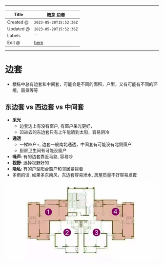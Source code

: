-----

| Title     | 概念 边套                                           |
| --------- | ----------------------------------------------- |
| Created @ | `2023-05-28T15:52:36Z`                          |
| Updated @ | `2023-05-28T15:52:36Z`                          |
| Labels    | \`\`                                            |
| Edit @    | [here](https://github.com/junxnone/F/issues/85) |

-----

# 边套

  - 楼栋中总有边套和中间套，可能会是不同的面积，户型，又有可能有不同的环境，窗景等等

## 东边套 vs 西边套 vs 中间套

  - **采光**
      - 边套边上有没有窗户, 有窗户采光更好，
      - 凹进去的东边套只有上午能晒到太阳，容易阴冷
  - **通透**
      - 一梯四户+, 边套一般南北通透，中间套有可能没有北侧窗户
      - 厨房卫生间有可能没窗户
  - **噪声**: 有的边套靠近马路, 容易吵
  - **视野**: 选择视野好的
  - **隐私**: 有的户型阳台窗户和邻居紧挨着
  - 多雨的话, 如果多东南风，东边套容易渗水, 房屋质量不好容易发霉

![image](media/243fac2f7f9691552c436c850bfb75a7a7a0e8dd.png)
